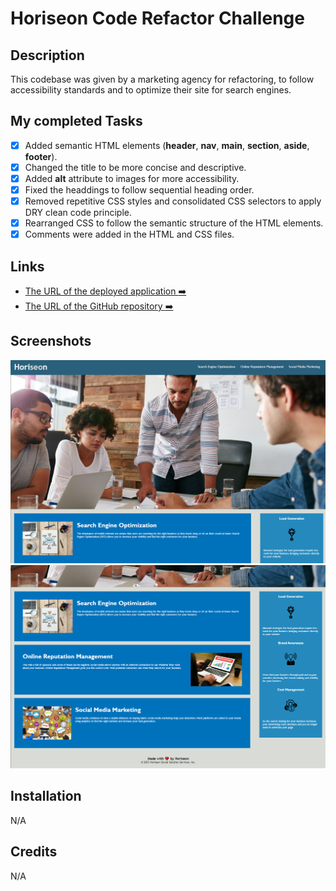 # Horiseon Code Refactor Challenge

## Description

This codebase was given by a marketing agency for refactoring, to follow accessibility standards and to optimize their site for search engines.

## My completed Tasks

- [x] Added semantic HTML elements (**header**, **nav**, **main**, **section**, **aside**, **footer**).
- [x] Changed the title to be more concise and descriptive.
- [x] Added **alt** attribute to images for more accessibility.
- [x] Fixed the headdings to follow sequential heading order.
- [x] Removed repetitive CSS styles and consolidated CSS selectors to apply DRY clean code principle.
- [x] Rearranged CSS to follow the semantic structure of the HTML elements.
- [x] Comments were added in the HTML and CSS files.

## Links 

- [The URL of the deployed application :arrow_right:](https://pages.github.com/)
- [The URL of the GitHub repository :arrow_right:](https://github.com/Yousra-Kamal/Horiseon.Code.Refactor)

## Screenshots

![alt text](assets\images\Screenshot1.png)
![alt text](assets\images\Screenshot2.png)

## Installation

N/A

## Credits

N/A
